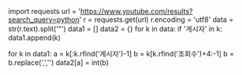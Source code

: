 import requests
url = 'https://www.youtube.com/results?search_query=python'
r = requests.get(url)
r.encoding = 'utf8'
data = str(r.text).split('"')
data1 = []
data2 = {}
for k in data:
    if '게시자' in k:
        data1.append(k)
        
for k in data1:
    a = k[:k.rfind('게시자')-1]
    b = k[k.rfind('조회수')+4:-1]
    b = b.replace(',','')
    data2[a] = int(b)
